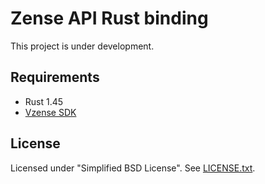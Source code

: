 # Zense API Rust binding

This project is under development.

## Requirements

* Rust 1.45
* [Vzense SDK](https://github.com/Vzense/Vzense_SDK_Linux/)

## License

Licensed under "Simplified BSD License". See [LICENSE.txt](./LICENSE.txt).

